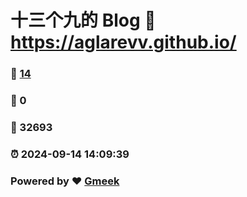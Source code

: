 # 十三个九的 Blog :link: https://aglarevv.github.io/ 
### :page_facing_up: [14](https://aglarevv.github.io//tag.html) 
### :speech_balloon: 0 
### :hibiscus: 32693 
### :alarm_clock: 2024-09-14 14:09:39 
### Powered by :heart: [Gmeek](https://github.com/Meekdai/Gmeek)
